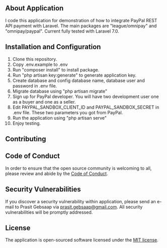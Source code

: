 ## About Application
I code this application for demonstration of how to integrate PayPal REST API payment with Laravel. The main packages are "league/omnipay" and "omnipay/paypal". Current fully tested with Laravel 7.0.

## Installation and Configuration
1. Clone this repository.
2. Copy .env.example to .env
3. Run "composer install" to install package.
4. Run "php artisan key:generate" to generate application key.
5. Create database and config database name, database user and password in .env file.
6. Migrate database using "php artisan migrate"
7. Sign up for PayPal developer. You will have two development user one as a buyer and one as a seller.
8. Edit PAYPAL_SANDBOX_CLIENT_ID and PAYPAL_SANDBOX_SECRET in .env file. These two parameters you got from PayPal.
9. Run the application using "php artisan serve"
10. Enjoy testing.

## Contributing



## Code of Conduct

In order to ensure that the open source community is welcoming to all, please review and abide by the [Code of Conduct]().

## Security Vulnerabilities

If you discover a security vulnerability within application, please send an e-mail to Prasit Gebsaap via [prasit.gebsaap@gmail.com](mailto:rasit.gebsaap@gmail.com). All security vulnerabilities will be promptly addressed.

## License

The application is open-sourced software licensed under the [MIT license](https://opensource.org/licenses/MIT).
